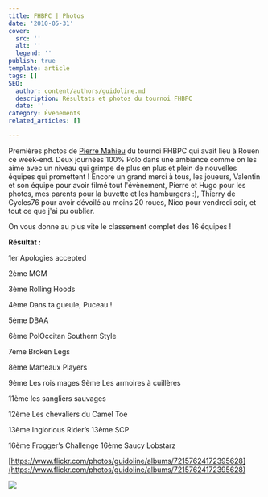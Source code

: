 ```yaml
---
title: FHBPC | Photos
date: '2010-05-31'
cover:
  src: ''
  alt: ''
  legend: ''
publish: true
template: article
tags: []
SEO:
  author: content/authors/guidoline.md
  description: Résultats et photos du tournoi FHBPC
  date: ''
category: Évenements
related_articles: []

---
```

Premières photos de [Pierre Mahieu](http://www.flickr.com/photos/mahpie/sets/72157624172395628/) du tournoi FHBPC qui avait lieu à Rouen ce week-end. Deux journées 100% Polo dans une ambiance comme on les aime avec un niveau qui grimpe de plus en plus et plein de nouvelles équipes qui promettent ! Encore un grand merci à tous, les joueurs, Valentin et son équipe pour avoir filmé tout l'évènement, Pierre et Hugo pour les photos, mes parents pour la buvette et les hamburgers :), Thierry de Cycles76 pour avoir dévoilé au moins 20 roues, Nico pour vendredi soir, et tout ce que j'ai pu oublier.

On vous donne au plus vite le classement complet des 16 équipes !

**Résultat :** 

1er Apologies accepted 

2ème MGM 

3ème Rolling Hoods 

4ème Dans ta gueule, Puceau ! 

5ème DBAA 

6ème PolOccitan Southern Style 

7ème Broken Legs 

8ème Marteaux Players

9ème Les rois mages 9ème Les armoires à cuillères

11ème les sangliers sauvages 

12ème Les chevaliers du Camel Toe

13ème Inglorious Rider’s 13ème SCP

16ème Frogger’s Challenge 16ème Saucy Lobstarz

[https://www.flickr.com/photos/guidoline/albums/72157624172395628](https://www.flickr.com/photos/guidoline/albums/72157624172395628)

![](/uploads/4655491137_da0b134675_b.jpg)